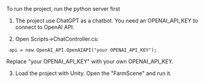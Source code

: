 To run the project, run the python server first

1. The project use ChatGPT as a chatbot. You need an OPENAI_API_KEY to connect to OpenAI API. 

2. Open Scripts->ChatController.cs: 

```
 api = new OpenAI_API.OpenAIAPI("your OPENAI_API_KEY");
```

Replace "your OPENAI_API_KEY" with your own OPENAI_API_KEY. 

3. Load the project with Unity. Open the "FarmScene" and run it. 


